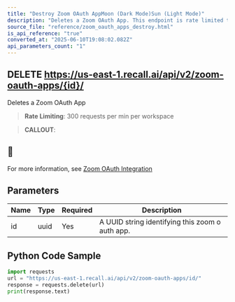 ```yaml
---
title: "Destroy Zoom OAuth AppMoon (Dark Mode)Sun (Light Mode)"
description: "Deletes a Zoom OAuth App. This endpoint is rate limited to: 300 requests per min per workspace"
source_file: "reference/zoom_oauth_apps_destroy.html"
is_api_reference: "true"
converted_at: "2025-06-10T19:08:02.082Z"
api_parameters_count: "1"
---
```

## DELETE https://us-east-1.recall.ai/api/v2/zoom-oauth-apps/{id}/

Deletes a Zoom OAuth App

> **Rate Limiting**: 300 requests per min per workspace

> **CALLOUT**:

## 📘

For more information, see [Zoom OAuth Integration](/docs/zoom-oauth-integration.md)
## Parameters

| Name | Type | Required | Description |
| --- | --- | --- | --- |
| id | uuid | Yes | A UUID string identifying this zoom o auth app. |

## Python Code Sample

```python
import requests
url = "https://us-east-1.recall.ai/api/v2/zoom-oauth-apps/id/"
response = requests.delete(url)
print(response.text)
```
